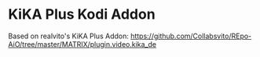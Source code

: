 KiKA Plus Kodi Addon
====================

Based on realvito's KiKA Plus Addon: https://github.com/Collabsvito/REpo-AiO/tree/master/MATRIX/plugin.video.kika_de
